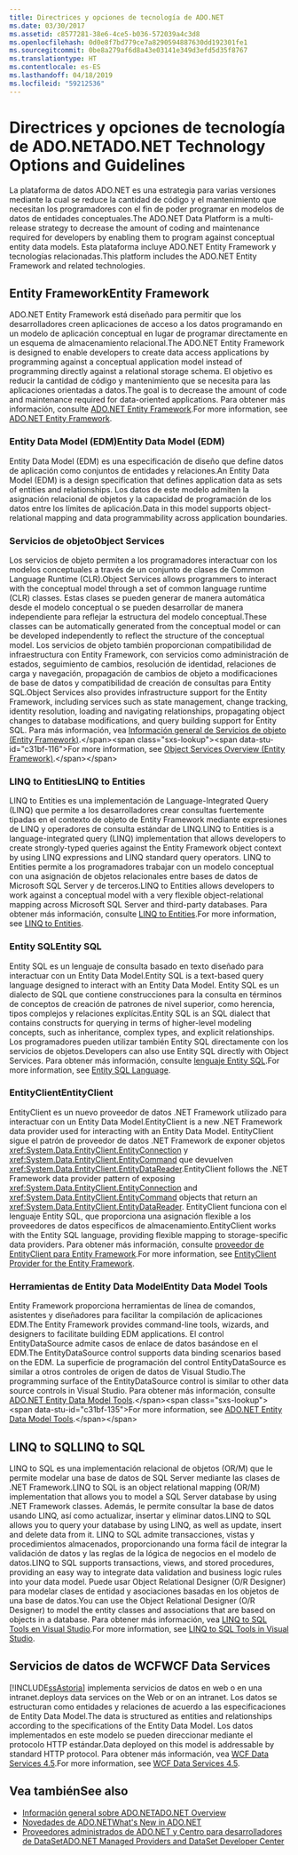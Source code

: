 ```yaml
---
title: Directrices y opciones de tecnología de ADO.NET
ms.date: 03/30/2017
ms.assetid: c8577281-38e6-4ce5-b036-572039a4c3d8
ms.openlocfilehash: 0d0e8f7bd779ce7a8290594887630dd192301fe1
ms.sourcegitcommit: 0be8a279af6d8a43e03141e349d3efd5d35f8767
ms.translationtype: HT
ms.contentlocale: es-ES
ms.lasthandoff: 04/18/2019
ms.locfileid: "59212536"
---
```

# <a name="adonet-technology-options-and-guidelines"></a><span data-ttu-id="c31bf-102">Directrices y opciones de tecnología de ADO.NET</span><span class="sxs-lookup"><span data-stu-id="c31bf-102">ADO.NET Technology Options and Guidelines</span></span>
<span data-ttu-id="c31bf-103">La plataforma de datos ADO.NET es una estrategia para varias versiones mediante la cual se reduce la cantidad de código y el mantenimiento que necesitan los programadores con el fin de poder programar en modelos de datos de entidades conceptuales.</span><span class="sxs-lookup"><span data-stu-id="c31bf-103">The ADO.NET Data Platform is a multi-release strategy to decrease the amount of coding and maintenance required for developers by enabling them to program against conceptual entity data models.</span></span> <span data-ttu-id="c31bf-104">Esta plataforma incluye ADO.NET Entity Framework y tecnologías relacionadas.</span><span class="sxs-lookup"><span data-stu-id="c31bf-104">This platform includes the ADO.NET Entity Framework and related technologies.</span></span>  
  
## <a name="entity-framework"></a><span data-ttu-id="c31bf-105">Entity Framework</span><span class="sxs-lookup"><span data-stu-id="c31bf-105">Entity Framework</span></span>  
 <span data-ttu-id="c31bf-106">ADO.NET Entity Framework está diseñado para permitir que los desarrolladores creen aplicaciones de acceso a los datos programando en un modelo de aplicación conceptual en lugar de programar directamente en un esquema de almacenamiento relacional.</span><span class="sxs-lookup"><span data-stu-id="c31bf-106">The ADO.NET Entity Framework is designed to enable developers to create data access applications by programming against a conceptual application model instead of programming directly against a relational storage schema.</span></span> <span data-ttu-id="c31bf-107">El objetivo es reducir la cantidad de código y mantenimiento que se necesita para las aplicaciones orientadas a datos.</span><span class="sxs-lookup"><span data-stu-id="c31bf-107">The goal is to decrease the amount of code and maintenance required for data-oriented applications.</span></span> <span data-ttu-id="c31bf-108">Para obtener más información, consulte [ADO.NET Entity Framework](../../../../docs/framework/data/adonet/ef/index.md).</span><span class="sxs-lookup"><span data-stu-id="c31bf-108">For more information, see [ADO.NET Entity Framework](../../../../docs/framework/data/adonet/ef/index.md).</span></span>  
  
### <a name="entity-data-model-edm"></a><span data-ttu-id="c31bf-109">Entity Data Model (EDM)</span><span class="sxs-lookup"><span data-stu-id="c31bf-109">Entity Data Model (EDM)</span></span>  
 <span data-ttu-id="c31bf-110">Entity Data Model (EDM) es una especificación de diseño que define datos de aplicación como conjuntos de entidades y relaciones.</span><span class="sxs-lookup"><span data-stu-id="c31bf-110">An Entity Data Model (EDM) is a design specification that defines application data as sets of entities and relationships.</span></span> <span data-ttu-id="c31bf-111">Los datos de este modelo admiten la asignación relacional de objetos y la capacidad de programación de los datos entre los límites de aplicación.</span><span class="sxs-lookup"><span data-stu-id="c31bf-111">Data in this model supports object-relational mapping and data programmability across application boundaries.</span></span>  
  
### <a name="object-services"></a><span data-ttu-id="c31bf-112">Servicios de objeto</span><span class="sxs-lookup"><span data-stu-id="c31bf-112">Object Services</span></span>  
 <span data-ttu-id="c31bf-113">Los servicios de objeto permiten a los programadores interactuar con los modelos conceptuales a través de un conjunto de clases de Common Language Runtime (CLR).</span><span class="sxs-lookup"><span data-stu-id="c31bf-113">Object Services allows programmers to interact with the conceptual model through a set of common language runtime (CLR) classes.</span></span> <span data-ttu-id="c31bf-114">Estas clases se pueden generar de manera automática desde el modelo conceptual o se pueden desarrollar de manera independiente para reflejar la estructura del modelo conceptual.</span><span class="sxs-lookup"><span data-stu-id="c31bf-114">These classes can be automatically generated from the conceptual model or can be developed independently to reflect the structure of the conceptual model.</span></span> <span data-ttu-id="c31bf-115">Los servicios de objeto también proporcionan compatibilidad de infraestructura con Entity Framework, con servicios como administración de estados, seguimiento de cambios, resolución de identidad, relaciones de carga y navegación, propagación de cambios de objeto a modificaciones de base de datos y compatibilidad de creación de consultas para Entity SQL.</span><span class="sxs-lookup"><span data-stu-id="c31bf-115">Object Services also provides infrastructure support for the Entity Framework, including services such as state management, change tracking, identity resolution, loading and navigating relationships, propagating object changes to database modifications, and query building support for Entity SQL.</span></span> <span data-ttu-id="c31bf-116">Para más información, vea [Información general de Servicios de objeto (Entity Framework)](https://docs.microsoft.com/previous-versions/bb386871(v=vs.100)).</span><span class="sxs-lookup"><span data-stu-id="c31bf-116">For more information, see [Object Services Overview (Entity Framework)](https://docs.microsoft.com/previous-versions/bb386871(v=vs.100)).</span></span>  
  
### <a name="linq-to-entities"></a><span data-ttu-id="c31bf-117">LINQ to Entities</span><span class="sxs-lookup"><span data-stu-id="c31bf-117">LINQ to Entities</span></span>  
 <span data-ttu-id="c31bf-118">LINQ to Entities es una implementación de Language-Integrated Query (LINQ) que permite a los desarrolladores crear consultas fuertemente tipadas en el contexto de objeto de Entity Framework mediante expresiones de LINQ y operadores de consulta estándar de LINQ.</span><span class="sxs-lookup"><span data-stu-id="c31bf-118">LINQ to Entities is a language-integrated query (LINQ) implementation that allows developers to create strongly-typed queries against the Entity Framework object context by using LINQ expressions and LINQ standard query operators.</span></span> <span data-ttu-id="c31bf-119">LINQ to Entities permite a los programadores trabajar con un modelo conceptual con una asignación de objetos relacionales entre bases de datos de Microsoft SQL Server y de terceros.</span><span class="sxs-lookup"><span data-stu-id="c31bf-119">LINQ to Entities allows developers to work against a conceptual model with a very flexible object-relational mapping across Microsoft SQL Server and third-party databases.</span></span> <span data-ttu-id="c31bf-120">Para obtener más información, consulte [LINQ to Entities](../../../../docs/framework/data/adonet/ef/language-reference/linq-to-entities.md).</span><span class="sxs-lookup"><span data-stu-id="c31bf-120">For more information, see [LINQ to Entities](../../../../docs/framework/data/adonet/ef/language-reference/linq-to-entities.md).</span></span>  
  
### <a name="entity-sql"></a><span data-ttu-id="c31bf-121">Entity SQL</span><span class="sxs-lookup"><span data-stu-id="c31bf-121">Entity SQL</span></span>  
 <span data-ttu-id="c31bf-122">Entity SQL es un lenguaje de consulta basado en texto diseñado para interactuar con un Entity Data Model.</span><span class="sxs-lookup"><span data-stu-id="c31bf-122">Entity SQL is a text-based query language designed to interact with an Entity Data Model.</span></span> <span data-ttu-id="c31bf-123">Entity SQL es un dialecto de SQL que contiene construcciones para la consulta en términos de conceptos de creación de patrones de nivel superior, como herencia, tipos complejos y relaciones explícitas.</span><span class="sxs-lookup"><span data-stu-id="c31bf-123">Entity SQL is an SQL dialect that contains constructs for querying in terms of higher-level modeling concepts, such as inheritance, complex types, and explicit relationships.</span></span> <span data-ttu-id="c31bf-124">Los programadores pueden utilizar también Entity SQL directamente con los servicios de objetos.</span><span class="sxs-lookup"><span data-stu-id="c31bf-124">Developers can also use Entity SQL directly with Object Services.</span></span> <span data-ttu-id="c31bf-125">Para obtener más información, consulte [lenguaje Entity SQL](../../../../docs/framework/data/adonet/ef/language-reference/entity-sql-language.md).</span><span class="sxs-lookup"><span data-stu-id="c31bf-125">For more information, see [Entity SQL Language](../../../../docs/framework/data/adonet/ef/language-reference/entity-sql-language.md).</span></span>  
  
### <a name="entityclient"></a><span data-ttu-id="c31bf-126">EntityClient</span><span class="sxs-lookup"><span data-stu-id="c31bf-126">EntityClient</span></span>  
 <span data-ttu-id="c31bf-127">EntityClient es un nuevo proveedor de datos .NET Framework utilizado para interactuar con un Entity Data Model.</span><span class="sxs-lookup"><span data-stu-id="c31bf-127">EntityClient is a new .NET Framework data provider used for interacting with an Entity Data Model.</span></span> <span data-ttu-id="c31bf-128">EntityClient sigue el patrón de proveedor de datos .NET Framework de exponer objetos <xref:System.Data.EntityClient.EntityConnection> y <xref:System.Data.EntityClient.EntityCommand> que devuelven <xref:System.Data.EntityClient.EntityDataReader>.</span><span class="sxs-lookup"><span data-stu-id="c31bf-128">EntityClient follows the .NET Framework data provider pattern of exposing <xref:System.Data.EntityClient.EntityConnection> and <xref:System.Data.EntityClient.EntityCommand> objects that return an <xref:System.Data.EntityClient.EntityDataReader>.</span></span> <span data-ttu-id="c31bf-129">EntityClient funciona con el lenguaje Entity SQL, que proporciona una asignación flexible a los proveedores de datos específicos de almacenamiento.</span><span class="sxs-lookup"><span data-stu-id="c31bf-129">EntityClient works with the Entity SQL language, providing flexible mapping to storage-specific data providers.</span></span> <span data-ttu-id="c31bf-130">Para obtener más información, consulte [proveedor de EntityClient para Entity Framework](./ef/entityclient-provider-for-the-entity-framework.md).</span><span class="sxs-lookup"><span data-stu-id="c31bf-130">For more information, see [EntityClient Provider for the Entity Framework](./ef/entityclient-provider-for-the-entity-framework.md).</span></span>  
  
### <a name="entity-data-model-tools"></a><span data-ttu-id="c31bf-131">Herramientas de Entity Data Model</span><span class="sxs-lookup"><span data-stu-id="c31bf-131">Entity Data Model Tools</span></span>  
 <span data-ttu-id="c31bf-132">Entity Framework proporciona herramientas de línea de comandos, asistentes y diseñadores para facilitar la compilación de aplicaciones EDM.</span><span class="sxs-lookup"><span data-stu-id="c31bf-132">The Entity Framework provides command-line tools, wizards, and designers to facilitate building EDM applications.</span></span> <span data-ttu-id="c31bf-133">El control EntityDataSource admite casos de enlace de datos basándose en el EDM.</span><span class="sxs-lookup"><span data-stu-id="c31bf-133">The EntityDataSource control supports data binding scenarios based on the EDM.</span></span> <span data-ttu-id="c31bf-134">La superficie de programación del control EntityDataSource es similar a otros controles de origen de datos de Visual Studio.</span><span class="sxs-lookup"><span data-stu-id="c31bf-134">The programming surface of the EntityDataSource control is similar to other data source controls in Visual Studio.</span></span> <span data-ttu-id="c31bf-135">Para obtener más información, consulte [ADO.NET Entity Data Model Tools](https://docs.microsoft.com/previous-versions/dotnet/netframework-4.0/bb399249(v=vs.100)).</span><span class="sxs-lookup"><span data-stu-id="c31bf-135">For more information, see [ADO.NET Entity Data Model Tools](https://docs.microsoft.com/previous-versions/dotnet/netframework-4.0/bb399249(v=vs.100)).</span></span>  
  
## <a name="linq-to-sql"></a><span data-ttu-id="c31bf-136">LINQ to SQL</span><span class="sxs-lookup"><span data-stu-id="c31bf-136">LINQ to SQL</span></span>  
 <span data-ttu-id="c31bf-137">LINQ to SQL es una implementación relacional de objetos (OR/M) que le permite modelar una base de datos de SQL Server mediante las clases de .NET Framework.</span><span class="sxs-lookup"><span data-stu-id="c31bf-137">LINQ to SQL is an object relational mapping (OR/M) implementation that allows you to model a SQL Server database by using .NET Framework classes.</span></span> <span data-ttu-id="c31bf-138">Además, le permite consultar la base de datos usando LINQ, así como actualizar, insertar y eliminar datos.</span><span class="sxs-lookup"><span data-stu-id="c31bf-138">LINQ to SQL allows you to query your database by using LINQ, as well as update, insert and delete data from it.</span></span> <span data-ttu-id="c31bf-139">LINQ to SQL admite transacciones, vistas y procedimientos almacenados, proporcionando una forma fácil de integrar la validación de datos y las reglas de la lógica de negocios en el modelo de datos.</span><span class="sxs-lookup"><span data-stu-id="c31bf-139">LINQ to SQL supports transactions, views, and stored procedures, providing an easy way to integrate data validation and business logic rules into your data model.</span></span> <span data-ttu-id="c31bf-140">Puede usar Object Relational Designer (O/R Designer) para modelar clases de entidad y asociaciones basadas en los objetos de una base de datos.</span><span class="sxs-lookup"><span data-stu-id="c31bf-140">You can use the Object Relational Designer (O/R Designer) to model the entity classes and associations that are based on objects in a database.</span></span> <span data-ttu-id="c31bf-141">Para obtener más información, vea [LINQ to SQL Tools en Visual Studio](/visualstudio/data-tools/linq-to-sql-tools-in-visual-studio2).</span><span class="sxs-lookup"><span data-stu-id="c31bf-141">For more information, see [LINQ to SQL Tools in Visual Studio](/visualstudio/data-tools/linq-to-sql-tools-in-visual-studio2).</span></span>  
  
## <a name="wcf-data-services"></a><span data-ttu-id="c31bf-142">Servicios de datos de WCF</span><span class="sxs-lookup"><span data-stu-id="c31bf-142">WCF Data Services</span></span>  
 [!INCLUDE[ssAstoria](../../../../includes/ssastoria-md.md)] <span data-ttu-id="c31bf-143">implementa servicios de datos en web o en una intranet.</span><span class="sxs-lookup"><span data-stu-id="c31bf-143">deploys data services on the Web or on an intranet.</span></span> <span data-ttu-id="c31bf-144">Los datos se estructuran como entidades y relaciones de acuerdo a las especificaciones de Entity Data Model.</span><span class="sxs-lookup"><span data-stu-id="c31bf-144">The data is structured as entities and relationships according to the specifications of the Entity Data Model.</span></span> <span data-ttu-id="c31bf-145">Los datos implementados en este modelo se pueden direccionar mediante el protocolo HTTP estándar.</span><span class="sxs-lookup"><span data-stu-id="c31bf-145">Data deployed on this model is addressable by standard HTTP protocol.</span></span> <span data-ttu-id="c31bf-146">Para obtener más información, vea [WCF Data Services 4.5](../../../../docs/framework/data/wcf/index.md).</span><span class="sxs-lookup"><span data-stu-id="c31bf-146">For more information, see [WCF Data Services 4.5](../../../../docs/framework/data/wcf/index.md).</span></span>  
  
## <a name="see-also"></a><span data-ttu-id="c31bf-147">Vea también</span><span class="sxs-lookup"><span data-stu-id="c31bf-147">See also</span></span>

- [<span data-ttu-id="c31bf-148">Información general sobre ADO.NET</span><span class="sxs-lookup"><span data-stu-id="c31bf-148">ADO.NET Overview</span></span>](../../../../docs/framework/data/adonet/ado-net-overview.md)
- [<span data-ttu-id="c31bf-149">Novedades de ADO.NET</span><span class="sxs-lookup"><span data-stu-id="c31bf-149">What's New in ADO.NET</span></span>](../../../../docs/framework/data/adonet/whats-new.md)
- [<span data-ttu-id="c31bf-150">Proveedores administrados de ADO.NET y Centro para desarrolladores de DataSet</span><span class="sxs-lookup"><span data-stu-id="c31bf-150">ADO.NET Managed Providers and DataSet Developer Center</span></span>](https://go.microsoft.com/fwlink/?LinkId=217917)
